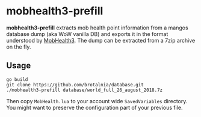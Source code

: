 # mobhealth3-prefill

**mobhealth3-prefill** extracts mob health point information from a mangos database dump (aka WoW vanilla DB) and exports it in the format understood by [MobHealth3](https://wow.curseforge.com/projects/project-2615). The dump can be extracted from a 7zip archive on the fly.

## Usage

``` shell
go build
git clone https://github.com/brotalnia/database.git
./mobhealth3-prefill database/world_full_26_august_2018.7z
```

Then copy `MobHealth.lua` to your account wide `SavedVariables` directory. You might want to preserve the configuration part of your previous file.